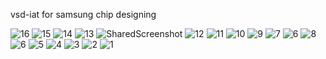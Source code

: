 vsd-iat
for samsung chip designing

![16](https://github.com/user-attachments/assets/b6712345-2174-4a0d-883e-f17ec8ec33e5)
![15](https://github.com/user-attachments/assets/3be38b79-665e-498d-936c-2937ffc75318)
![14](https://github.com/user-attachments/assets/72a4355c-6467-49a2-a3a7-9428dd6e3da4)
![13](https://github.com/user-attachments/assets/f00cbf5c-70e2-4171-a3d0-1ccfe2d01905)
![SharedScreenshot](https://github.com/user-attachments/assets/ea11d128-dd0d-4717-a833-c1f2b1dfd8e1)
![12](https://github.com/user-attachments/assets/77139a1a-cad3-407c-981e-3972d6108a2d)
![11](https://github.com/user-attachments/assets/a065d03b-560f-47ca-9346-1f9d411e3880)
![10](https://github.com/user-attachments/assets/2fc80554-f19d-4c02-9baa-4e0b6cf31940)
![9](https://github.com/user-attachments/assets/42e6abb8-951a-48d7-96e7-7a13b8f0bf80)
![7](https://github.com/user-attachments/assets/8f635433-7bf7-49d4-910b-fadae2839b33)
![6](https://github.com/user-attachments/assets/95aa0d2c-ee31-4f84-a84e-6b335a3b5985)
![8](https://github.com/user-attachments/assets/03681a9f-8b9f-41a2-9e5f-0f89dd317f81)
![6](https://github.com/user-attachments/assets/8ca09157-82b7-42b3-acd2-de91abc78897)
![5](https://github.com/user-attachments/assets/a9347749-d217-4aa8-a014-eb4ff1a7cb97)
![4](https://github.com/user-attachments/assets/912090ce-5a6b-4569-8635-f9b837ec9405)
![3](https://github.com/user-attachments/assets/a4f29561-052f-483c-8b54-522957413e79)
![2](https://github.com/user-attachments/assets/ce9754e1-2c59-4c81-bc13-45fb960379ef)
![1](https://github.com/user-attachments/assets/ade6d8b9-6077-4cf3-a9f4-25109cc07ebb)


